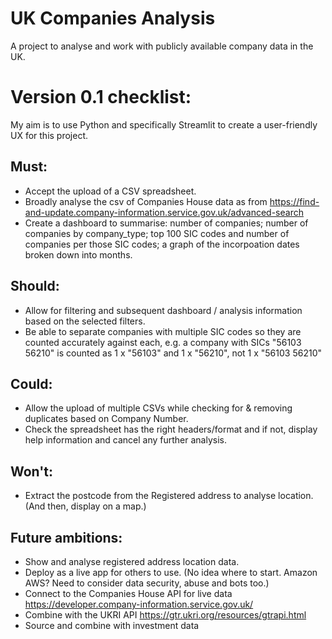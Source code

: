 # UK Companies Analysis
A project to analyse and work with publicly available company data in the UK.

# Version 0.1 checklist:

My aim is to use Python and specifically Streamlit to create a user-friendly UX for this project.

## Must:
- Accept the upload of a CSV spreadsheet.
- Broadly analyse the csv of Companies House data as from https://find-and-update.company-information.service.gov.uk/advanced-search
- Create a dashboard to summarise: number of companies; number of companies by company_type; top 100 SIC codes and number of companies per those SIC codes; a graph of the incorpoation dates broken down into months.

## Should:
- Allow for filtering and subsequent dashboard / analysis information based on the selected filters.
- Be able to separate companies with multiple SIC codes so they are counted accurately against each, e.g. a company with SICs "56103 56210" is counted as 1 x "56103" and 1 x "56210", not 1 x "56103 56210"
  
## Could:
- Allow the upload of multiple CSVs while checking for & removing duplicates based on Company Number.
- Check the spreadsheet has the right headers/format and if not, display help information and cancel any further analysis.

## Won't:
- Extract the postcode from the Registered address to analyse location. (And then, display on a map.)

## Future ambitions:
- Show and analyse registered address location data.
- Deploy as a live app for others to use. (No idea where to start. Amazon AWS? Need to consider data security, abuse and bots too.)
- Connect to the Companies House API for live data https://developer.company-information.service.gov.uk/ 
- Combine with the UKRI API https://gtr.ukri.org/resources/gtrapi.html
- Source and combine with investment data
